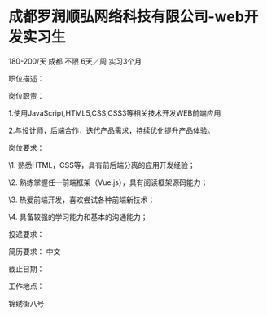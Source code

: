 # 成都罗润顺弘网络科技有限公司-web开发实习生

180-200/天 成都 不限 6天／周 实习3个月

职位描述：

岗位职责：

1.使用JavaScript,HTML5,CSS,CSS3等相关技术开发WEB前端应用

2.与设计师，后端合作，迭代产品需求，持续优化提升产品体验。

岗位要求：

\1. 熟悉HTML，CSS等，具有前后端分离的应用开发经验；

\2. 熟练掌握任一前端框架（Vue.js），具有阅读框架源码能力；

\3. 热爱前端开发，喜欢尝试各种前端新技术；

\4. 具备较强的学习能力和基本的沟通能力；

投递要求：

简历要求： 中文

截止日期：

工作地点：

锦绣街八号